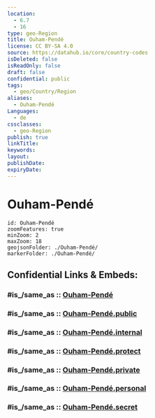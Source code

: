 ```yaml
---
location:
  - 6.7
  - 16
type: geo-Region
title: Ouham-Pendé
license: CC BY-SA 4.0
source: https://datahub.io/core/country-codes
isDeleted: false
isReadOnly: false
draft: false
confidential: public
tags:
  - geo/Country/Region
aliases:
  - Ouham-Pendé
Languages:
  - de
cssclasses:
  - geo-Region
publish: true
linkTitle:
keywords:
layout:
publishDate:
expiryDate:
---
```


# Ouham-Pendé

```leaflet
id: Ouham-Pendé
zoomFeatures: true 
minZoom: 2 
maxZoom: 18
geojsonFolder: ./Ouham-Pendé/
markerFolder: ./Ouham-Pendé/
```


## Confidential Links & Embeds: 

### #is_/same_as :: [Ouham-Pendé](/_Standards/Earth/Continent/Africa/Africa~Central/Central_African_Rep/prefectures~Central_African_Rep/Ouham-Pendé.md) 

### #is_/same_as :: [Ouham-Pendé.public](/_public/Earth/Continent/Africa/Africa~Central/Central_African_Rep/prefectures~Central_African_Rep/Ouham-Pendé.public.md) 

### #is_/same_as :: [Ouham-Pendé.internal](/_internal/Earth/Continent/Africa/Africa~Central/Central_African_Rep/prefectures~Central_African_Rep/Ouham-Pendé.internal.md) 

### #is_/same_as :: [Ouham-Pendé.protect](/_protect/Earth/Continent/Africa/Africa~Central/Central_African_Rep/prefectures~Central_African_Rep/Ouham-Pendé.protect.md) 

### #is_/same_as :: [Ouham-Pendé.private](/_private/Earth/Continent/Africa/Africa~Central/Central_African_Rep/prefectures~Central_African_Rep/Ouham-Pendé.private.md) 

### #is_/same_as :: [Ouham-Pendé.personal](/_personal/Earth/Continent/Africa/Africa~Central/Central_African_Rep/prefectures~Central_African_Rep/Ouham-Pendé.personal.md) 

### #is_/same_as :: [Ouham-Pendé.secret](/_secret/Earth/Continent/Africa/Africa~Central/Central_African_Rep/prefectures~Central_African_Rep/Ouham-Pendé.secret.md)

